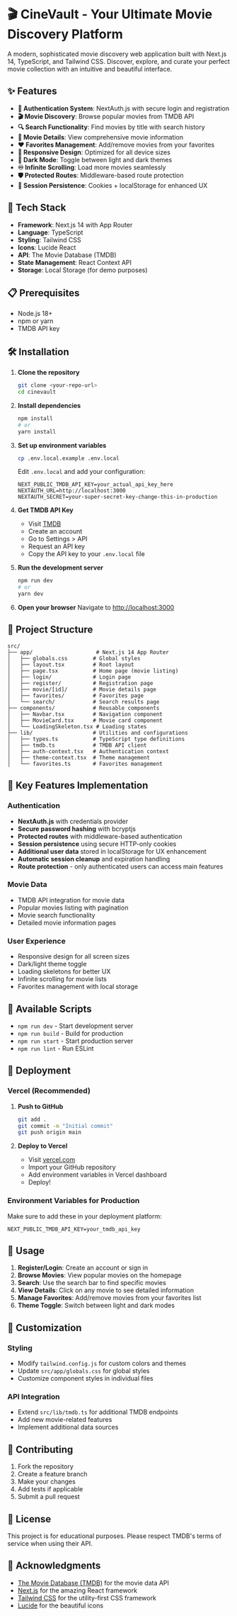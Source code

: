 # 🎬 CineVault - Your Ultimate Movie Discovery Platform

A modern, sophisticated movie discovery web application built with Next.js 14, TypeScript, and Tailwind CSS. Discover, explore, and curate your perfect movie collection with an intuitive and beautiful interface.

## ✨ Features

- **🔐 Authentication System**: NextAuth.js with secure login and registration
- **🎬 Movie Discovery**: Browse popular movies from TMDB API
- **🔍 Search Functionality**: Find movies by title with search history
- **📄 Movie Details**: View comprehensive movie information
- **❤️ Favorites Management**: Add/remove movies from your favorites
- **📱 Responsive Design**: Optimized for all device sizes
- **🌙 Dark Mode**: Toggle between light and dark themes
- **♾️ Infinite Scrolling**: Load more movies seamlessly
- **🛡️ Protected Routes**: Middleware-based route protection
- **💾 Session Persistence**: Cookies + localStorage for enhanced UX

## 🚀 Tech Stack

- **Framework**: Next.js 14 with App Router
- **Language**: TypeScript
- **Styling**: Tailwind CSS
- **Icons**: Lucide React
- **API**: The Movie Database (TMDB)
- **State Management**: React Context API
- **Storage**: Local Storage (for demo purposes)

## 📋 Prerequisites

- Node.js 18+ 
- npm or yarn
- TMDB API key

## 🛠️ Installation

1. **Clone the repository**
   ```bash
   git clone <your-repo-url>
   cd cinevault
   ```

2. **Install dependencies**
   ```bash
   npm install
   # or
   yarn install
   ```

3. **Set up environment variables**
   ```bash
   cp .env.local.example .env.local
   ```
   
   Edit `.env.local` and add your configuration:
   ```
   NEXT_PUBLIC_TMDB_API_KEY=your_actual_api_key_here
   NEXTAUTH_URL=http://localhost:3000
   NEXTAUTH_SECRET=your-super-secret-key-change-this-in-production
   ```

4. **Get TMDB API Key**
   - Visit [TMDB](https://www.themoviedb.org/)
   - Create an account
   - Go to Settings > API
   - Request an API key
   - Copy the API key to your `.env.local` file

5. **Run the development server**
   ```bash
   npm run dev
   # or
   yarn dev
   ```

6. **Open your browser**
   Navigate to [http://localhost:3000](http://localhost:3000)

## 📁 Project Structure

```
src/
├── app/                    # Next.js 14 App Router
│   ├── globals.css        # Global styles
│   ├── layout.tsx         # Root layout
│   ├── page.tsx           # Home page (movie listing)
│   ├── login/             # Login page
│   ├── register/          # Registration page
│   ├── movie/[id]/        # Movie details page
│   ├── favorites/         # Favorites page
│   └── search/            # Search results page
├── components/            # Reusable components
│   ├── Navbar.tsx         # Navigation component
│   ├── MovieCard.tsx      # Movie card component
│   └── LoadingSkeleton.tsx # Loading states
├── lib/                   # Utilities and configurations
│   ├── types.ts           # TypeScript type definitions
│   ├── tmdb.ts            # TMDB API client
│   ├── auth-context.tsx   # Authentication context
│   ├── theme-context.tsx  # Theme management
│   └── favorites.ts       # Favorites management
```

## 🎯 Key Features Implementation

### Authentication
- **NextAuth.js** with credentials provider
- **Secure password hashing** with bcryptjs
- **Protected routes** with middleware-based authentication
- **Session persistence** using secure HTTP-only cookies
- **Additional user data** stored in localStorage for UX enhancement
- **Automatic session cleanup** and expiration handling
- **Route protection** - only authenticated users can access main features

### Movie Data
- TMDB API integration for movie data
- Popular movies listing with pagination
- Movie search functionality
- Detailed movie information pages

### User Experience
- Responsive design for all screen sizes
- Dark/light theme toggle
- Loading skeletons for better UX
- Infinite scrolling for movie lists
- Favorites management with local storage

## 🔧 Available Scripts

- `npm run dev` - Start development server
- `npm run build` - Build for production
- `npm run start` - Start production server
- `npm run lint` - Run ESLint

## 🚀 Deployment

### Vercel (Recommended)

1. **Push to GitHub**
   ```bash
   git add .
   git commit -m "Initial commit"
   git push origin main
   ```

2. **Deploy to Vercel**
   - Visit [vercel.com](https://vercel.com)
   - Import your GitHub repository
   - Add environment variables in Vercel dashboard
   - Deploy!

### Environment Variables for Production
Make sure to add these in your deployment platform:
```
NEXT_PUBLIC_TMDB_API_KEY=your_tmdb_api_key
```

## 📱 Usage

1. **Register/Login**: Create an account or sign in
2. **Browse Movies**: View popular movies on the homepage
3. **Search**: Use the search bar to find specific movies
4. **View Details**: Click on any movie to see detailed information
5. **Manage Favorites**: Add/remove movies from your favorites list
6. **Theme Toggle**: Switch between light and dark modes

## 🎨 Customization

### Styling
- Modify `tailwind.config.js` for custom colors and themes
- Update `src/app/globals.css` for global styles
- Customize component styles in individual files

### API Integration
- Extend `src/lib/tmdb.ts` for additional TMDB endpoints
- Add new movie-related features
- Implement additional data sources

## 🤝 Contributing

1. Fork the repository
2. Create a feature branch
3. Make your changes
4. Add tests if applicable
5. Submit a pull request

## 📄 License

This project is for educational purposes. Please respect TMDB's terms of service when using their API.

## 🙏 Acknowledgments

- [The Movie Database (TMDB)](https://www.themoviedb.org/) for the movie data API
- [Next.js](https://nextjs.org/) for the amazing React framework
- [Tailwind CSS](https://tailwindcss.com/) for the utility-first CSS framework
- [Lucide](https://lucide.dev/) for the beautiful icons